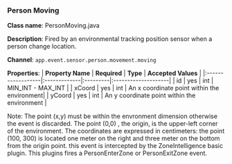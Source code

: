 ### Person Moving ###

**Class name**: PersonMoving.java

**Description**: Fired by an environmental tracking position sensor when a person change location.

**Channel**: `app.event.sensor.person.movement.moving`

**Properties**:
| **Property Name** | **Required** | **Type** | **Accepted Values** |
|:------------------|:-------------|:---------|:--------------------|
| id | yes | int | MIN\_INT - MAX\_INT |
| xCoord | yes | int | An x coordinate point within the environment|
| yCoord | yes | int | An y coordinate point within the environment |

Note:
The point (x,y) must be within the envronment dimension otherwise the event is discarded. The point (0,0) , the origin, is the upper-left corner of the environment. The coordinates are expressed in centimeters: the point (100, 300) is located one meter on the right and three meter on the bottom from the origin point.
this event is intercepted by the ZoneIntelligence basic plugin. This plugins fires a PersonEnterZone or PersonExitZone event.